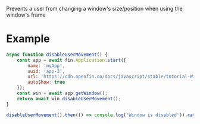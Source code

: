 Prevents a user from changing a window's size/position when using the window's frame
# Example
```js
async function disableUserMovement() {
    const app = await fin.Application.start({
        name: 'myApp',
        uuid: 'app-3',
        url: 'https://cdn.openfin.co/docs/javascript/stable/tutorial-Window.disableFrame.html',
        autoShow: true
    });
    const win = await app.getWindow();
    return await win.disableUserMovement();
}

disableUserMovement().then(() => console.log('Window is disabled')).catch(err => console.log(err));
```
